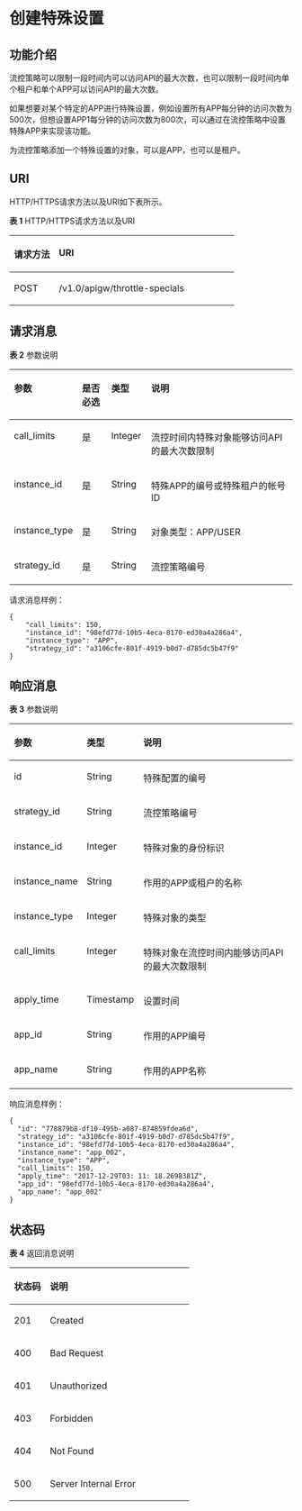 # 创建特殊设置<a name="ZH-CN_TOPIC_0000001082221201"></a>

## 功能介绍<a name="zh-cn_topic_0118922270_section36645210"></a>

流控策略可以限制一段时间内可以访问API的最大次数，也可以限制一段时间内单个租户和单个APP可以访问API的最大次数。

如果想要对某个特定的APP进行特殊设置，例如设置所有APP每分钟的访问次数为500次，但想设置APP1每分钟的访问次数为800次，可以通过在流控策略中设置特殊APP来实现该功能。

为流控策略添加一个特殊设置的对象，可以是APP，也可以是租户。

## URI<a name="zh-cn_topic_0118922270_section61371437"></a>

HTTP/HTTPS请求方法以及URI如下表所示。

**表 1**  HTTP/HTTPS请求方法以及URI

<a name="zh-cn_topic_0118922270_table27748583"></a>
<table><thead align="left"><tr id="zh-cn_topic_0118922270_row31754960"><th class="cellrowborder" valign="top" width="20%" id="mcps1.2.3.1.1"><p id="zh-cn_topic_0118922270_p22014969"><a name="zh-cn_topic_0118922270_p22014969"></a><a name="zh-cn_topic_0118922270_p22014969"></a>请求方法</p>
</th>
<th class="cellrowborder" valign="top" width="80%" id="mcps1.2.3.1.2"><p id="zh-cn_topic_0118922270_p38382099"><a name="zh-cn_topic_0118922270_p38382099"></a><a name="zh-cn_topic_0118922270_p38382099"></a>URI</p>
</th>
</tr>
</thead>
<tbody><tr id="zh-cn_topic_0118922270_row21942342"><td class="cellrowborder" valign="top" width="20%" headers="mcps1.2.3.1.1 "><p id="zh-cn_topic_0118922270_p32499257"><a name="zh-cn_topic_0118922270_p32499257"></a><a name="zh-cn_topic_0118922270_p32499257"></a>POST</p>
</td>
<td class="cellrowborder" valign="top" width="80%" headers="mcps1.2.3.1.2 "><p id="zh-cn_topic_0118922270_p15194132"><a name="zh-cn_topic_0118922270_p15194132"></a><a name="zh-cn_topic_0118922270_p15194132"></a>/v1.0/apigw/throttle-specials</p>
</td>
</tr>
</tbody>
</table>

## 请求消息<a name="zh-cn_topic_0118922270_section15472023"></a>

**表 2**  参数说明

<a name="zh-cn_topic_0118922270_table22765184"></a>
<table><thead align="left"><tr id="zh-cn_topic_0118922270_row29059189"><th class="cellrowborder" valign="top" width="17.169999999999998%" id="mcps1.2.5.1.1"><p id="zh-cn_topic_0118922270_p4984075"><a name="zh-cn_topic_0118922270_p4984075"></a><a name="zh-cn_topic_0118922270_p4984075"></a>参数</p>
</th>
<th class="cellrowborder" valign="top" width="11.110000000000001%" id="mcps1.2.5.1.2"><p id="zh-cn_topic_0118922270_p1056930"><a name="zh-cn_topic_0118922270_p1056930"></a><a name="zh-cn_topic_0118922270_p1056930"></a>是否必选</p>
</th>
<th class="cellrowborder" valign="top" width="14.14%" id="mcps1.2.5.1.3"><p id="zh-cn_topic_0118922270_p18502497"><a name="zh-cn_topic_0118922270_p18502497"></a><a name="zh-cn_topic_0118922270_p18502497"></a>类型</p>
</th>
<th class="cellrowborder" valign="top" width="57.58%" id="mcps1.2.5.1.4"><p id="zh-cn_topic_0118922270_p22307313"><a name="zh-cn_topic_0118922270_p22307313"></a><a name="zh-cn_topic_0118922270_p22307313"></a>说明</p>
</th>
</tr>
</thead>
<tbody><tr id="zh-cn_topic_0118922270_row62061946"><td class="cellrowborder" valign="top" width="17.169999999999998%" headers="mcps1.2.5.1.1 "><p id="zh-cn_topic_0118922270_p60961699"><a name="zh-cn_topic_0118922270_p60961699"></a><a name="zh-cn_topic_0118922270_p60961699"></a>call_limits</p>
</td>
<td class="cellrowborder" valign="top" width="11.110000000000001%" headers="mcps1.2.5.1.2 "><p id="zh-cn_topic_0118922270_p38950548"><a name="zh-cn_topic_0118922270_p38950548"></a><a name="zh-cn_topic_0118922270_p38950548"></a>是</p>
</td>
<td class="cellrowborder" valign="top" width="14.14%" headers="mcps1.2.5.1.3 "><p id="zh-cn_topic_0118922270_p877814"><a name="zh-cn_topic_0118922270_p877814"></a><a name="zh-cn_topic_0118922270_p877814"></a>Integer</p>
</td>
<td class="cellrowborder" valign="top" width="57.58%" headers="mcps1.2.5.1.4 "><p id="zh-cn_topic_0118922270_p3994096"><a name="zh-cn_topic_0118922270_p3994096"></a><a name="zh-cn_topic_0118922270_p3994096"></a>流控时间内特殊对象能够访问API的最大次数限制</p>
</td>
</tr>
<tr id="zh-cn_topic_0118922270_row26015368"><td class="cellrowborder" valign="top" width="17.169999999999998%" headers="mcps1.2.5.1.1 "><p id="zh-cn_topic_0118922270_p26870087"><a name="zh-cn_topic_0118922270_p26870087"></a><a name="zh-cn_topic_0118922270_p26870087"></a>instance_id</p>
</td>
<td class="cellrowborder" valign="top" width="11.110000000000001%" headers="mcps1.2.5.1.2 "><p id="zh-cn_topic_0118922270_p28993434"><a name="zh-cn_topic_0118922270_p28993434"></a><a name="zh-cn_topic_0118922270_p28993434"></a>是</p>
</td>
<td class="cellrowborder" valign="top" width="14.14%" headers="mcps1.2.5.1.3 "><p id="zh-cn_topic_0118922270_p66766826"><a name="zh-cn_topic_0118922270_p66766826"></a><a name="zh-cn_topic_0118922270_p66766826"></a>String</p>
</td>
<td class="cellrowborder" valign="top" width="57.58%" headers="mcps1.2.5.1.4 "><p id="zh-cn_topic_0118922270_p39403806"><a name="zh-cn_topic_0118922270_p39403806"></a><a name="zh-cn_topic_0118922270_p39403806"></a>特殊APP的编号或特殊租户的帐号ID</p>
</td>
</tr>
<tr id="zh-cn_topic_0118922270_row2781079"><td class="cellrowborder" valign="top" width="17.169999999999998%" headers="mcps1.2.5.1.1 "><p id="zh-cn_topic_0118922270_p23940853"><a name="zh-cn_topic_0118922270_p23940853"></a><a name="zh-cn_topic_0118922270_p23940853"></a>instance_type</p>
</td>
<td class="cellrowborder" valign="top" width="11.110000000000001%" headers="mcps1.2.5.1.2 "><p id="zh-cn_topic_0118922270_p60160980"><a name="zh-cn_topic_0118922270_p60160980"></a><a name="zh-cn_topic_0118922270_p60160980"></a>是</p>
</td>
<td class="cellrowborder" valign="top" width="14.14%" headers="mcps1.2.5.1.3 "><p id="zh-cn_topic_0118922270_p41201244"><a name="zh-cn_topic_0118922270_p41201244"></a><a name="zh-cn_topic_0118922270_p41201244"></a>String</p>
</td>
<td class="cellrowborder" valign="top" width="57.58%" headers="mcps1.2.5.1.4 "><p id="zh-cn_topic_0118922270_p48966452"><a name="zh-cn_topic_0118922270_p48966452"></a><a name="zh-cn_topic_0118922270_p48966452"></a>对象类型：APP/USER</p>
</td>
</tr>
<tr id="zh-cn_topic_0118922270_row61736873"><td class="cellrowborder" valign="top" width="17.169999999999998%" headers="mcps1.2.5.1.1 "><p id="zh-cn_topic_0118922270_p34630817"><a name="zh-cn_topic_0118922270_p34630817"></a><a name="zh-cn_topic_0118922270_p34630817"></a>strategy_id</p>
</td>
<td class="cellrowborder" valign="top" width="11.110000000000001%" headers="mcps1.2.5.1.2 "><p id="zh-cn_topic_0118922270_p53632806"><a name="zh-cn_topic_0118922270_p53632806"></a><a name="zh-cn_topic_0118922270_p53632806"></a>是</p>
</td>
<td class="cellrowborder" valign="top" width="14.14%" headers="mcps1.2.5.1.3 "><p id="zh-cn_topic_0118922270_p49290015"><a name="zh-cn_topic_0118922270_p49290015"></a><a name="zh-cn_topic_0118922270_p49290015"></a>String</p>
</td>
<td class="cellrowborder" valign="top" width="57.58%" headers="mcps1.2.5.1.4 "><p id="zh-cn_topic_0118922270_p33068277"><a name="zh-cn_topic_0118922270_p33068277"></a><a name="zh-cn_topic_0118922270_p33068277"></a>流控策略编号</p>
</td>
</tr>
</tbody>
</table>

请求消息样例：

```
{
	"call_limits": 150,
	"instance_id": "98efd77d-10b5-4eca-8170-ed30a4a286a4",
	"instance_type": "APP",
	"strategy_id": "a3106cfe-801f-4919-b0d7-d785dc5b47f9"
}
```

## 响应消息<a name="zh-cn_topic_0118922270_section45274332"></a>

**表 3**  参数说明

<a name="zh-cn_topic_0118922270_table60983097"></a>
<table><thead align="left"><tr id="zh-cn_topic_0118922270_row41796739"><th class="cellrowborder" valign="top" width="20%" id="mcps1.2.4.1.1"><p id="zh-cn_topic_0118922270_p30092684"><a name="zh-cn_topic_0118922270_p30092684"></a><a name="zh-cn_topic_0118922270_p30092684"></a>参数</p>
</th>
<th class="cellrowborder" valign="top" width="20%" id="mcps1.2.4.1.2"><p id="zh-cn_topic_0118922270_p21588338"><a name="zh-cn_topic_0118922270_p21588338"></a><a name="zh-cn_topic_0118922270_p21588338"></a>类型</p>
</th>
<th class="cellrowborder" valign="top" width="60%" id="mcps1.2.4.1.3"><p id="zh-cn_topic_0118922270_p3824924"><a name="zh-cn_topic_0118922270_p3824924"></a><a name="zh-cn_topic_0118922270_p3824924"></a>说明</p>
</th>
</tr>
</thead>
<tbody><tr id="zh-cn_topic_0118922270_row41383410"><td class="cellrowborder" valign="top" width="20%" headers="mcps1.2.4.1.1 "><p id="zh-cn_topic_0118922270_p63721950"><a name="zh-cn_topic_0118922270_p63721950"></a><a name="zh-cn_topic_0118922270_p63721950"></a>id</p>
</td>
<td class="cellrowborder" valign="top" width="20%" headers="mcps1.2.4.1.2 "><p id="zh-cn_topic_0118922270_p61204293"><a name="zh-cn_topic_0118922270_p61204293"></a><a name="zh-cn_topic_0118922270_p61204293"></a>String</p>
</td>
<td class="cellrowborder" valign="top" width="60%" headers="mcps1.2.4.1.3 "><p id="zh-cn_topic_0118922270_p58600721"><a name="zh-cn_topic_0118922270_p58600721"></a><a name="zh-cn_topic_0118922270_p58600721"></a>特殊配置的编号</p>
</td>
</tr>
<tr id="zh-cn_topic_0118922270_row57644449"><td class="cellrowborder" valign="top" width="20%" headers="mcps1.2.4.1.1 "><p id="zh-cn_topic_0118922270_p38688767"><a name="zh-cn_topic_0118922270_p38688767"></a><a name="zh-cn_topic_0118922270_p38688767"></a>strategy_id</p>
</td>
<td class="cellrowborder" valign="top" width="20%" headers="mcps1.2.4.1.2 "><p id="zh-cn_topic_0118922270_p46782389"><a name="zh-cn_topic_0118922270_p46782389"></a><a name="zh-cn_topic_0118922270_p46782389"></a>String</p>
</td>
<td class="cellrowborder" valign="top" width="60%" headers="mcps1.2.4.1.3 "><p id="zh-cn_topic_0118922270_p31277164"><a name="zh-cn_topic_0118922270_p31277164"></a><a name="zh-cn_topic_0118922270_p31277164"></a>流控策略编号</p>
</td>
</tr>
<tr id="zh-cn_topic_0118922270_row13059023"><td class="cellrowborder" valign="top" width="20%" headers="mcps1.2.4.1.1 "><p id="zh-cn_topic_0118922270_p51147946"><a name="zh-cn_topic_0118922270_p51147946"></a><a name="zh-cn_topic_0118922270_p51147946"></a>instance_id</p>
</td>
<td class="cellrowborder" valign="top" width="20%" headers="mcps1.2.4.1.2 "><p id="zh-cn_topic_0118922270_p49342937"><a name="zh-cn_topic_0118922270_p49342937"></a><a name="zh-cn_topic_0118922270_p49342937"></a>Integer</p>
</td>
<td class="cellrowborder" valign="top" width="60%" headers="mcps1.2.4.1.3 "><p id="zh-cn_topic_0118922270_p37354949"><a name="zh-cn_topic_0118922270_p37354949"></a><a name="zh-cn_topic_0118922270_p37354949"></a>特殊对象的身份标识</p>
</td>
</tr>
<tr id="zh-cn_topic_0118922270_row206371151204916"><td class="cellrowborder" valign="top" width="20%" headers="mcps1.2.4.1.1 "><p id="zh-cn_topic_0118922270_p742185917496"><a name="zh-cn_topic_0118922270_p742185917496"></a><a name="zh-cn_topic_0118922270_p742185917496"></a>instance_name</p>
</td>
<td class="cellrowborder" valign="top" width="20%" headers="mcps1.2.4.1.2 "><p id="zh-cn_topic_0118922270_p54237597499"><a name="zh-cn_topic_0118922270_p54237597499"></a><a name="zh-cn_topic_0118922270_p54237597499"></a>String</p>
</td>
<td class="cellrowborder" valign="top" width="60%" headers="mcps1.2.4.1.3 "><p id="zh-cn_topic_0118922270_p942405910492"><a name="zh-cn_topic_0118922270_p942405910492"></a><a name="zh-cn_topic_0118922270_p942405910492"></a>作用的APP或租户的名称</p>
</td>
</tr>
<tr id="zh-cn_topic_0118922270_row650221"><td class="cellrowborder" valign="top" width="20%" headers="mcps1.2.4.1.1 "><p id="zh-cn_topic_0118922270_p52667902"><a name="zh-cn_topic_0118922270_p52667902"></a><a name="zh-cn_topic_0118922270_p52667902"></a>instance_type</p>
</td>
<td class="cellrowborder" valign="top" width="20%" headers="mcps1.2.4.1.2 "><p id="zh-cn_topic_0118922270_p38241664"><a name="zh-cn_topic_0118922270_p38241664"></a><a name="zh-cn_topic_0118922270_p38241664"></a>Integer</p>
</td>
<td class="cellrowborder" valign="top" width="60%" headers="mcps1.2.4.1.3 "><p id="zh-cn_topic_0118922270_p10567066"><a name="zh-cn_topic_0118922270_p10567066"></a><a name="zh-cn_topic_0118922270_p10567066"></a>特殊对象的类型</p>
</td>
</tr>
<tr id="zh-cn_topic_0118922270_row27994736"><td class="cellrowborder" valign="top" width="20%" headers="mcps1.2.4.1.1 "><p id="zh-cn_topic_0118922270_p52981154"><a name="zh-cn_topic_0118922270_p52981154"></a><a name="zh-cn_topic_0118922270_p52981154"></a>call_limits</p>
</td>
<td class="cellrowborder" valign="top" width="20%" headers="mcps1.2.4.1.2 "><p id="zh-cn_topic_0118922270_p63615105"><a name="zh-cn_topic_0118922270_p63615105"></a><a name="zh-cn_topic_0118922270_p63615105"></a>Integer</p>
</td>
<td class="cellrowborder" valign="top" width="60%" headers="mcps1.2.4.1.3 "><p id="zh-cn_topic_0118922270_p52549876"><a name="zh-cn_topic_0118922270_p52549876"></a><a name="zh-cn_topic_0118922270_p52549876"></a>特殊对象在流控时间内能够访问API的最大次数限制</p>
</td>
</tr>
<tr id="zh-cn_topic_0118922270_row3186841"><td class="cellrowborder" valign="top" width="20%" headers="mcps1.2.4.1.1 "><p id="zh-cn_topic_0118922270_p56807558"><a name="zh-cn_topic_0118922270_p56807558"></a><a name="zh-cn_topic_0118922270_p56807558"></a>apply_time</p>
</td>
<td class="cellrowborder" valign="top" width="20%" headers="mcps1.2.4.1.2 "><p id="zh-cn_topic_0118922270_p38009467"><a name="zh-cn_topic_0118922270_p38009467"></a><a name="zh-cn_topic_0118922270_p38009467"></a>Timestamp</p>
</td>
<td class="cellrowborder" valign="top" width="60%" headers="mcps1.2.4.1.3 "><p id="zh-cn_topic_0118922270_p58868001"><a name="zh-cn_topic_0118922270_p58868001"></a><a name="zh-cn_topic_0118922270_p58868001"></a>设置时间</p>
</td>
</tr>
<tr id="zh-cn_topic_0118922270_row1959714109504"><td class="cellrowborder" valign="top" width="20%" headers="mcps1.2.4.1.1 "><p id="zh-cn_topic_0118922270_p19221101414502"><a name="zh-cn_topic_0118922270_p19221101414502"></a><a name="zh-cn_topic_0118922270_p19221101414502"></a>app_id</p>
</td>
<td class="cellrowborder" valign="top" width="20%" headers="mcps1.2.4.1.2 "><p id="zh-cn_topic_0118922270_p6223141419509"><a name="zh-cn_topic_0118922270_p6223141419509"></a><a name="zh-cn_topic_0118922270_p6223141419509"></a>String</p>
</td>
<td class="cellrowborder" valign="top" width="60%" headers="mcps1.2.4.1.3 "><p id="zh-cn_topic_0118922270_p422451465015"><a name="zh-cn_topic_0118922270_p422451465015"></a><a name="zh-cn_topic_0118922270_p422451465015"></a>作用的APP编号</p>
</td>
</tr>
<tr id="zh-cn_topic_0118922270_row60049966"><td class="cellrowborder" valign="top" width="20%" headers="mcps1.2.4.1.1 "><p id="zh-cn_topic_0118922270_p32209055"><a name="zh-cn_topic_0118922270_p32209055"></a><a name="zh-cn_topic_0118922270_p32209055"></a>app_name</p>
</td>
<td class="cellrowborder" valign="top" width="20%" headers="mcps1.2.4.1.2 "><p id="zh-cn_topic_0118922270_p58796694"><a name="zh-cn_topic_0118922270_p58796694"></a><a name="zh-cn_topic_0118922270_p58796694"></a>String</p>
</td>
<td class="cellrowborder" valign="top" width="60%" headers="mcps1.2.4.1.3 "><p id="zh-cn_topic_0118922270_p64911736"><a name="zh-cn_topic_0118922270_p64911736"></a><a name="zh-cn_topic_0118922270_p64911736"></a>作用的APP名称</p>
</td>
</tr>
</tbody>
</table>

响应消息样例：

```
{
  "id": "778879b8-df10-495b-a087-874859fdea6d",
  "strategy_id": "a3106cfe-801f-4919-b0d7-d785dc5b47f9",
  "instance_id": "98efd77d-10b5-4eca-8170-ed30a4a286a4",
  "instance_name": "app_002",
  "instance_type": "APP",
  "call_limits": 150,
  "apply_time": "2017-12-29T03: 11: 18.2698381Z",
  "app_id": "98efd77d-10b5-4eca-8170-ed30a4a286a4",
  "app_name": "app_002"
}
```

## 状态码<a name="zh-cn_topic_0118922270_section5030481"></a>

**表 4**  返回消息说明

<a name="zh-cn_topic_0118922270_table900460"></a>
<table><thead align="left"><tr id="zh-cn_topic_0118922270_row21052516"><th class="cellrowborder" valign="top" width="20%" id="mcps1.2.3.1.1"><p id="zh-cn_topic_0118922270_p27532226"><a name="zh-cn_topic_0118922270_p27532226"></a><a name="zh-cn_topic_0118922270_p27532226"></a>状态码</p>
</th>
<th class="cellrowborder" valign="top" width="80%" id="mcps1.2.3.1.2"><p id="zh-cn_topic_0118922270_p15517837"><a name="zh-cn_topic_0118922270_p15517837"></a><a name="zh-cn_topic_0118922270_p15517837"></a>说明</p>
</th>
</tr>
</thead>
<tbody><tr id="zh-cn_topic_0118922270_row48985260"><td class="cellrowborder" valign="top" width="20%" headers="mcps1.2.3.1.1 "><p id="zh-cn_topic_0118922270_p8383112"><a name="zh-cn_topic_0118922270_p8383112"></a><a name="zh-cn_topic_0118922270_p8383112"></a>201</p>
</td>
<td class="cellrowborder" valign="top" width="80%" headers="mcps1.2.3.1.2 "><p id="zh-cn_topic_0118922270_p7943432"><a name="zh-cn_topic_0118922270_p7943432"></a><a name="zh-cn_topic_0118922270_p7943432"></a>Created</p>
</td>
</tr>
<tr id="zh-cn_topic_0118922270_row4382025"><td class="cellrowborder" valign="top" width="20%" headers="mcps1.2.3.1.1 "><p id="zh-cn_topic_0118922270_p19399739"><a name="zh-cn_topic_0118922270_p19399739"></a><a name="zh-cn_topic_0118922270_p19399739"></a>400</p>
</td>
<td class="cellrowborder" valign="top" width="80%" headers="mcps1.2.3.1.2 "><p id="zh-cn_topic_0118922270_p179445465530"><a name="zh-cn_topic_0118922270_p179445465530"></a><a name="zh-cn_topic_0118922270_p179445465530"></a>Bad Request</p>
</td>
</tr>
<tr id="zh-cn_topic_0118922270_row49548531"><td class="cellrowborder" valign="top" width="20%" headers="mcps1.2.3.1.1 "><p id="zh-cn_topic_0118922270_p54008085"><a name="zh-cn_topic_0118922270_p54008085"></a><a name="zh-cn_topic_0118922270_p54008085"></a>401</p>
</td>
<td class="cellrowborder" valign="top" width="80%" headers="mcps1.2.3.1.2 "><p id="zh-cn_topic_0118922270_p12578788"><a name="zh-cn_topic_0118922270_p12578788"></a><a name="zh-cn_topic_0118922270_p12578788"></a>Unauthorized</p>
</td>
</tr>
<tr id="zh-cn_topic_0118922270_row46100231"><td class="cellrowborder" valign="top" width="20%" headers="mcps1.2.3.1.1 "><p id="zh-cn_topic_0118922270_p43131268"><a name="zh-cn_topic_0118922270_p43131268"></a><a name="zh-cn_topic_0118922270_p43131268"></a>403</p>
</td>
<td class="cellrowborder" valign="top" width="80%" headers="mcps1.2.3.1.2 "><p id="zh-cn_topic_0118922270_p3971809"><a name="zh-cn_topic_0118922270_p3971809"></a><a name="zh-cn_topic_0118922270_p3971809"></a>Forbidden</p>
</td>
</tr>
<tr id="zh-cn_topic_0118922270_row35746283"><td class="cellrowborder" valign="top" width="20%" headers="mcps1.2.3.1.1 "><p id="zh-cn_topic_0118922270_p9767804"><a name="zh-cn_topic_0118922270_p9767804"></a><a name="zh-cn_topic_0118922270_p9767804"></a>404</p>
</td>
<td class="cellrowborder" valign="top" width="80%" headers="mcps1.2.3.1.2 "><p id="zh-cn_topic_0118922270_p52994625"><a name="zh-cn_topic_0118922270_p52994625"></a><a name="zh-cn_topic_0118922270_p52994625"></a>Not Found</p>
</td>
</tr>
<tr id="zh-cn_topic_0118922270_row7189578"><td class="cellrowborder" valign="top" width="20%" headers="mcps1.2.3.1.1 "><p id="zh-cn_topic_0118922270_p45484985"><a name="zh-cn_topic_0118922270_p45484985"></a><a name="zh-cn_topic_0118922270_p45484985"></a>500</p>
</td>
<td class="cellrowborder" valign="top" width="80%" headers="mcps1.2.3.1.2 "><p id="zh-cn_topic_0118922270_p60405201"><a name="zh-cn_topic_0118922270_p60405201"></a><a name="zh-cn_topic_0118922270_p60405201"></a>Server Internal Error</p>
</td>
</tr>
</tbody>
</table>

